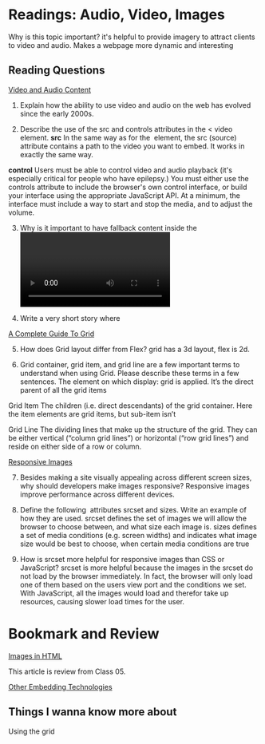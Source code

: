 # Readings: Audio, Video, Images

Why is this topic important? it's helpful to provide imagery to attract clients to video and audio. Makes a webpage more dynamic and interesting

## Reading Questions

[Video and Audio Content](https://developer.mozilla.org/en-US/docs/Learn/HTML/Multimedia_and_embedding/Video_and_audio_content)

1. Explain how the ability to use video and audio on the web has evolved since the early 2000s.


2. Describe the use of the src and controls attributes in the < video element.
**src**
In the same way as for the <img> element, the src (source) attribute contains a path to the video you want to embed. It works in exactly the same way.

**control**
Users must be able to control video and audio playback (it's especially critical for people who have epilepsy.) You must either use the controls attribute to include the browser's own control interface, or build your interface using the appropriate JavaScript API. At a minimum, the interface must include a way to start and stop the media, and to adjust the volume.
  
3. Why is it important to have fallback content inside the <video> element?
  this will be displayed if the browser accessing the page doesn't support the <video> element, allowing us to provide a fallback for older browsers
  
4. Write a very short story where <audio> and <video> are characters.
    There once was a person, named Audio, who did not have the ability to see. One day, they met someone, whose name was Video. They could see and hear, which made Audio very upset. In the end, Audio realized that they could be just as powerful since lacking sight enhances auditorial senses through their poetry.

[A Complete Guide To Grid](https://css-tricks.com/snippets/css/complete-guide-grid/)

5. How does Grid layout differ from Flex?
grid has a 3d layout, flex is 2d. 

6. Grid container, grid item, and grid line are a few important terms to understand when using Grid. Please describe these terms in a few sentences.
The element on which display: grid is applied. It’s the direct parent of all the grid items

Grid Item The children (i.e. direct descendants) of the grid container. Here the item elements are grid items, but sub-item isn’t

Grid Line The dividing lines that make up the structure of the grid. They can be either vertical (“column grid lines”) or horizontal (“row grid lines”) and reside on either side of a row or column. 
  
[Responsive Images](https://developer.mozilla.org/en-US/docs/Learn/HTML/Multimedia_and_embedding/Responsive_images)

7. Besides making a site visually appealing across different screen sizes, why should developers make images responsive?
  Responsive images improve performance across different devices. 

8. Define the following <img> attributes srcset and sizes. Write an example of how they are used.
srcset defines the set of images we will allow the browser to choose between, and what size each image is.
sizes defines a set of media conditions (e.g. screen widths) and indicates what image size would be best to choose, when certain media conditions are true
  
9. How is srcset more helpful for responsive images than CSS or JavaScript?
srcset is more helpful because the images in the srcset do not load by the browser immediately. In fact, the browser will only load one of them based on the users view port and the conditions we set. With JavaScript, all the images would load and therefor take up resources, causing slower load times for the user.
  
# Bookmark and Review
[Images in HTML](https://developer.mozilla.org/en-US/docs/Learn/HTML/Multimedia_and_embedding/Images_in_HTML)
  
This article is review from Class 05.

[Other Embedding Technologies](https://developer.mozilla.org/en-US/docs/Learn/HTML/Multimedia_and_embedding/Other_embedding_technologies)
  
  ## Things I wanna know more about
  Using the grid
